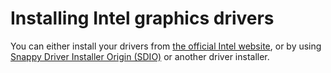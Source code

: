 # Installing Intel graphics drivers

You can either install your drivers from [the official Intel website](https://www.intel.com/content/www/us/en/support/products/80939/graphics.html#211969), or by using  [Snappy Driver Installer Origin (SDIO)](https://www.glenn.delahoy.com/snappy-driver-installer-origin) or another driver installer.
